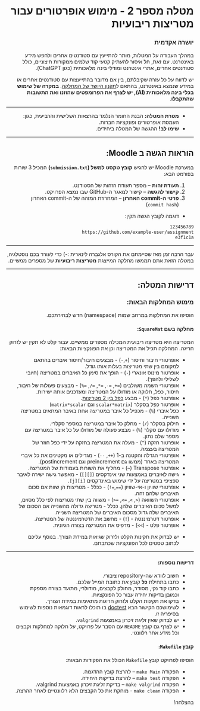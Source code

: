 <div dir="rtl">

# מטלה מספר 2 - מימוש אופרטורים עבור מטריצות ריבועיות

### יושרה אקדמית

במהלך העבודה על המטלות, מותר להתייעץ עם סטודנטים אחרים ולחפש מידע באינטרנט. עם זאת, חל איסור להעתיק קטעי קוד שלמים ממקורות חיצוניים, כולל סטודנטים אחרים, אתרי אינטרנט ומודלי בינה מלאכותית (כגון ChatGPT).

יש לדווח על כל עזרה שקיבלתם, בין אם מדובר בהתייעצות עם סטודנטים אחרים או במידע שנמצא באינטרנט, בהתאם ל[תקנון היושר של המחלקה](https://www.ariel.ac.il/wp/cs/wp-content/uploads/sites/88/2020/08/Guidelines-for-Academic-Integrity.pdf).
**במקרה של שימוש בכלי בינה מלאכותית (AI), יש לצרף את הפרומפטים שהוזנו ואת התשובות שהתקבלו**.

-----
* **מטרת המטלה:** הבנת החומר הנלמד בהרצאות השלישית והרביעית, כגון: העמסת אופרטורים ופונקציות חברות.
* **שימו לב!** ההגשה של המטלה ביחידים.

---

## הוראות הגשה ב Moodle:

במערכת Moodle יש להגיש **קובץ טקסט למשל (`submission.txt`)** המכיל 3 שורות בפורמט הבא:

1. **תעודת זהות** – מספר תעודת הזהות של הסטודנט.
2. **קישור להגשה** – קישור למאגר ה-GitHub שבו נמצא הפרויקט.
3. **פרטי ה-commit האחרון** – המחרוזת המזהה של ה-commit האחרון (`commit hash`) 

 - דוגמה לקובץ הגשה תקין:
```
123456789
https://github.com/example-user/assignment
e3f1c1a 
```

---

עבר הרבה זמן מאז שסיימתם את הקורס אלגברה לינארית :-) 
כדי לעורר בכם נוסטלגיה, במטלה הזאת אתם תממשו מחלקה המייצגת **מטריצות ריבועיות** של מספרים ממשיים.

---

## דרישות המטלה:

### מימוש המחלקות הבאות:

הוסיפו את המחלקות במרחב שמות (namespace) חדש לבחירתכם.

#### מחלקה בשם `SquareMat`:
המטריצה היא מטריצה ריבועית המכילה מספרים ממשיים. עבור קלט לא תקין יש לזרוק חריגה.
המחלקה תכיל את המטריצה וכן את הפונקציות הבאות:

- אופרטורי חיבור וחיסור (`+`,`-`) - מבצעים חיבור/חיסור איברים בהתאם למקומם בין שתי מטריצות בעלות אותו גודל.
- אופרטור מינוס אונארי (`-`) - הופך את סימן כל האיברים במטריצה (חיובי לשלילי ולהפך).
- אופרטורי השמה משולבים (`=+`, `=-`, `=*`, `=/`, `=%`)  - מבצעים פעולות של חיבור, חיסור, כפל, חלוקה או מודולו על המטריצה ומעדכנים אותה ישירות.
- אופרטור כפל (`*`) - מבצע [כפל בין 2 מטריצות](https://he.wikipedia.org/wiki/%D7%9B%D7%A4%D7%9C_%D7%9E%D7%98%D7%A8%D7%99%D7%A6%D7%95%D7%AA).
- אופרטור כפל בסקלר (`scalar*matrix` וגם `matrix*scalar`)
- כפל איברי (`%`) - מכפיל כל איבר במטריצה אחת באיבר המתאים במטריצה השנייה.
- חילוק בסקלר (`/`) - מחלק כל איבר במטריצה במספר סקלרי.
- מודולו עם סקלר (`%`) - מבצע פעולה של מודולו על כל איבר במטריצה עם מספר שלם נתון.
- אופרטור חזקה (`^`) - מעלה את המטריצה בחזקה על ידי כפל חוזר של המטריצה בעצמה.
- אופרטורי הגדלה והקטנה ב-1 (`++`, `--`) - מגדילים או מקטינים את כל איברי המטריצה באחד (ממשו גם preincrement וגם postincrement).
- אופרטור Transpose (`~`) - מחליף את השורות בעמודות של המטריצה.
- גישה לאיברים באמצעות שני אינדקסים (`[][]`) - מאפשר גישה ישירה לאיבר ספציפי במטריצה על ידי שימוש באינדקסים `[i][j]`.
- אופרטורי שוויון ו-אי-שוויון (`==`,`=!`) - ככלל - מטריצות הן שוות אם סכום האיברים שלהם זהה.
- אופרטורי השוואה (`<`, `>`, `=>`, `=<`) - משווה בין שתי מטריצות לפי כלל מסוים, למשל סכום האיברים שלהן. ככלל - מטריצה גדולה מהשנייה אם הסכום של האיברים שלה גדול מסכום האיברים של המטריצה השנייה.
- אופרטור דטרמיננטה - (`!`) - מחשב את הדטרמיננטה של המטריצה.
- אופרטור פלט - (`>>`) - מדפיס את המטריצה בצורה הגיונית.

* יש לבדוק את תקינות הקלט ולזרוק שגיאות במידת הצורך. בנוסף עליכם לכתוב טסטים לכל הפונקציות שכתבתם.


---


#### דרישות נוספות:

- חשוב לוודא שה-repository ציבורי.
- כתבו בתחילת **כל** קובץ את כתובת המייל שלכם.
- כתבו קוד נקי, מסודר, מחולק לקבצים, מודולרי, מתועד בצורה מספקת וכמובן בדיקות יחידה עבור כל הפונקציות.
- בדקו את תקינות הקלט ולזרוק חריגות מתאימות במידת הצורך.
- לשימושכם הקישור הבא [doctest](https://github.com/doctest/doctest) בו תוכלו לראות דוגמאות נוספות לשימוש בסיפריה זו.
- יש לבדוק שאין זליגת זיכרון באמצעות `valgrind`.
- יש לצרף גם קובץ `README` עם הסבר על פרויקט, על חלוקה למחלקות וקבצים וכל מידע אחר רלוונטי.


#### קובץ `Makefile`:
הוסיפו לפרויקט קובץ `Makefile` הכולל את הפקודות הבאות:
- הפקודה `make Main` – להרצת קובץ ההדגמה.
- הפקודה `make test` – להרצת בדיקות היחידה.
- הפקודה `make valgrind` – בדיקת זליגת זיכרון באמצעות valgrind.
- הפקודה `make clean` - מוחקת את כל הקבצים הלא רלוונטיים לאחר ההרצה.


בהצלחה!


</div>
